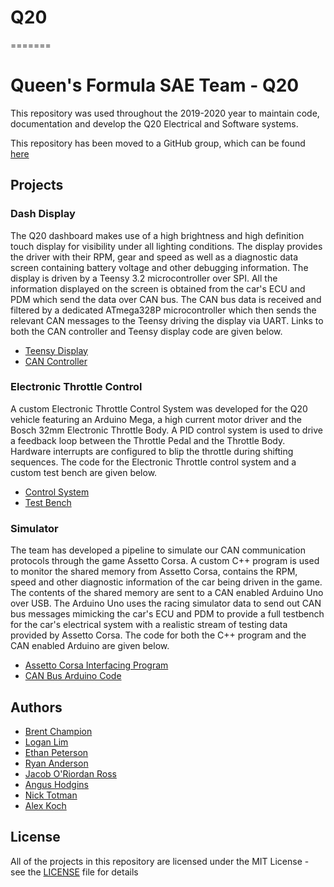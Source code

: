 # Q20
=======
# Queen's Formula SAE Team - Q20

This repository was used throughout the 2019-2020 year to maintain code, documentation and develop the Q20 Electrical and Software systems. 

This repository has been moved to a GitHub group, which can be found [here](https://github.com/qfsae)

## Projects

### Dash Display
The Q20 dashboard makes use
of a high brightness and high definition touch display for visibility under all
lighting conditions. The display provides
the driver with their RPM, gear and speed as well as a diagnostic data screen
containing battery voltage and other debugging information. The display is
driven by a Teensy 3.2 microcontroller over SPI. All the information displayed
on the screen is obtained from the car's ECU and PDM which send the data over
CAN bus. The CAN bus data is received and filtered by a dedicated ATmega328P
microcontroller which then sends the relevant CAN messages to the Teensy driving
the display via UART. Links to both the CAN controller and Teensy display code
are given below.

- [Teensy Display](https://github.com/bchampp/Q20/tree/master/dash/dash-code-final)
- [CAN Controller](https://github.com/bchampp/Q20/tree/master/dash/dash-can/can-controller)

### Electronic Throttle Control
A custom Electronic Throttle Control System was developed for the Q20 vehicle featuring an Arduino Mega, a high current motor driver and the Bosch 32mm Electronic Throttle Body. A PID control system is used to drive a feedback loop between the Throttle Pedal and the Throttle Body. Hardware interrupts are configured to blip the throttle during shifting sequences. The code for the Electronic Throttle control system and a custom test bench are given below. 
- [Control System](https://github.com/bchampp/Q20/tree/master/electronic-throttle/control-system)
- [Test Bench](https://github.com/bchampp/Q20/tree/master/electronic-throttle/testbench)
### Simulator
The team has developed a pipeline to simulate our CAN communication protocols
through the game Assetto Corsa. A custom C++ program is used to monitor the
shared memory from Assetto Corsa, contains the RPM, speed and other diagnostic
information of the car being driven in the game. The contents of the shared
memory are sent to a CAN enabled Arduino Uno over USB. The Arduino Uno uses the
racing simulator data to send out CAN bus messages mimicking the car's ECU and
PDM to provide a full testbench for the car's electrical system with a realistic
stream of testing data provided by Assetto Corsa. The code for both the C++
program and the CAN enabled Arduino are given below.

- [Assetto Corsa Interfacing Program](https://github.com/bchampp/Q20/blob/master/simulator/sim-data/DataStream.cpp)
- [CAN Bus Arduino Code](https://github.com/bchampp/Q20/blob/master/simulator/sim-data/sim-data-arduino-v2/sim-data-arduino-v2.ino)

## Authors
- [Brent Champion](https://github.com/bchampp)
- [Logan Lim](https://github.com/llim1)
- [Ethan Peterson](https://github.com/ethanmpeterson)
- [Ryan Anderson](https://github.com/ryan-and)
- [Jacob O'Riordan Ross](https://github.com/JacobORiordanRoss)
- [Angus Hodgins](https://github.com/angushodgins)
- [Nick Totman](https://github.com/necm77)
- [Alex Koch](https://github.com/alexkoch14)

## License
All of the projects in this repository are licensed under the MIT License - see the [LICENSE](https://github.com/Q20/blob/master/LICENSE) file for details
